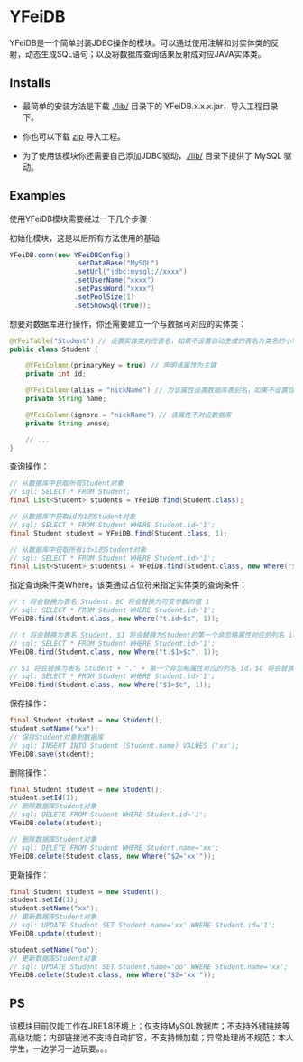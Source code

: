 # YFeiDB

YFeiDB是一个简单封装JDBC操作的模块。可以通过使用注解和对实体类的反射，动态生成SQL语句；以及将数据库查询结果反射成对应JAVA实体类。

## Installs

* 最简单的安装方法是下载 [./lib/](http://git.oschina.net/SmallHuang/YFeiDB/tree/master/lib) 目录下的 YFeiDB.x.x.x.jar，导入工程目录下。

* 你也可以下载 [zip](http://git.oschina.net/SmallHuang/YFeiDB/repository/archive/master) 导入工程。 

* 为了使用该模块你还需要自己添加JDBC驱动，[./lib/](http://git.oschina.net/SmallHuang/YFeiDB/tree/master/lib) 目录下提供了 MySQL 驱动。

## Examples

使用YFeiDB模块需要经过一下几个步骤：

初始化模块，这是以后所有方法使用的基础

```java
YFeiDB.conn(new YFeiDBConfig()
				.setDataBase("MySQL")
				.setUrl("jdbc:mysql://xxxx")
				.setUserName("xxxx")
				.setPassWord("xxxx")
				.setPoolSize(1)
				.setShowSql(true));
```

想要对数据库进行操作，你还需要建立一个与数据可对应的实体类：

```java
@YFeiTable("Student") // 设置实体类对应表名，如果不设置自动生成的表名为类名的小写(student)
public class Student {

	@YFeiColumn(primaryKey = true) // 声明该属性为主键
	private int id;

	@YFeiColumn(alias = "nickName") // 为该属性设置数据库表别名，如果不设置自动生成为(name)
	private String name;

	@YFeiColumn(ignore = "nickName") // 该属性不对应数据库
	private String unuse;

	// ...
}
```

查询操作：

```java
// 从数据库中获取所有Student对象
// sql: SELECT * FROM Student;
final List<Student> students = YFeiDB.find(Student.class);

// 从数据库中获取id为1的Student对象
// sql: SELECT * FROM Student WHERE Student.id='1';
final Student student = YFeiDB.find(Student.class, 1);

// 从数据库中获取所有id>1的Student对象
// sql: SELECT * FROM Student WHERE Student.id>'1';
final List<Student> students1 = YFeiDB.find(Student.class, new Where("$1>$c", 1));
```

指定查询条件类Where，该类通过占位符来指定实体类的查询条件：

```java
// t 将会替换为表名 Student，$C 将会替换为可变参数的值 1
// sql: SELECT * FROM Student WHERE Student.id>'1';
YFeiDB.find(Student.class, new Where("t.id>$c", 1));

// t 将会替换为表名 Student, $1 将会替换为Student的第一个非忽略属性对应的列名 id，$C 将会替换为可变参数的值 1
// sql: SELECT * FROM Student WHERE Student.id>'1';
YFeiDB.find(Student.class, new Where("t.$1>$c", 1));

// $1 将会替换为表名 Student + "." + 第一个非忽略属性对应的列名 id，$C 将会替换为可变参数的值 1
// sql: SELECT * FROM Student WHERE Student.id>'1';
YFeiDB.find(Student.class, new Where("$1>$c", 1));
```

保存操作：

```java
final Student student = new Student();
student.setName("xx");
// 保存Student对象到数据库
// sql: INSERT INTO Student (Student.name) VALUES ('xx');
YFeiDB.save(student);
```
删除操作：

```java
final Student student = new Student();
student.setId(1);
// 删除数据库Student对象
// sql: DELETE FROM Student WHERE Student.id='1';
YFeiDB.delete(student);

// 删除数据库Student对象
// sql: DELETE FROM Student WHERE Student.name='xx';
YFeiDB.delete(Student.class, new Where("$2='xx'"));
```

更新操作：

```java
final Student student = new Student();
student.setId(1);
student.setName("xx");
// 更新数据库Student对象
// sql: UPDATE Student SET Student.name='xx' WHERE Student.id='1';
YFeiDB.update(student);

student.setName("oo");
// 更新数据库Student对象
// sql: UPDATE Student SET Student.name='oo' WHERE Student.name='xx';
YFeiDB.delete(Student.class, new Where("$2='xx'"));
```

## PS

该模块目前仅能工作在JRE1.8环境上；仅支持MySQL数据库；不支持外键链接等高级功能；内部链接池不支持自动扩容，不支持懒加载；异常处理尚不规范；本人学生，一边学习一边玩耍。。。